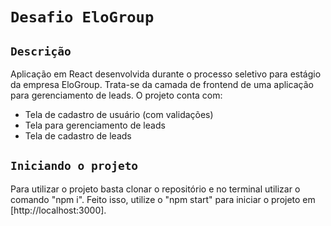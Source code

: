 # `Desafio EloGroup`

## `Descrição`
  Aplicação em React desenvolvida durante o processo seletivo para estágio da empresa EloGroup.
  Trata-se da camada de frontend de uma aplicação para gerenciamento de leads. 
  O projeto conta com: 
  - Tela de cadastro de usuário (com validações)
  - Tela para gerenciamento de leads
  - Tela de cadastro de leads
  
## `Iniciando o projeto`
Para utilizar o projeto basta clonar o repositório e no terminal utilizar o comando "npm i". 
Feito isso, utilize o "npm start" para iniciar o projeto em [http://localhost:3000].

